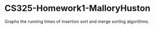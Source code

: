 # CS325-Homework1-MalloryHuston
Graphs the running times of insertion sort and merge sorting algorithms.
